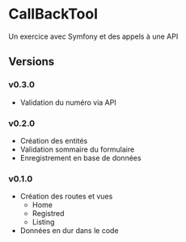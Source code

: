 # CallBackTool

Un exercice avec Symfony et des appels à une API

## Versions

### v0.3.0
  * Validation du numéro via API

### v0.2.0
  * Création des entités
  * Validation sommaire du formulaire
  * Enregistrement en base de données

### v0.1.0

  * Création des routes et vues
    * Home
    * Registred
    * Listing
  * Données en dur dans le code